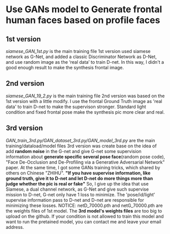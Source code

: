 # Use GANs model to Generate frontal human faces based on profile faces
## 1st version
*siamese_GAN_1st.py* is the main training file
1st version used siamese network as G-Net, and added a classic Discriminator Network as D-Net, and use random image as the ‘real data’ to train D-net. In this way, I didn't a good enough result to make the synthesis frontal image.
## 2nd version
*siamese_GAN_19_2.py* is the main training file
2nd version was based on the 1st version with a little modify. I use the frontal Ground Truth image as 'real data' to train D-net to make the supervison stronger. Standard light condition and fixed frontal pose make the synthesis pic more clear and real.
## 3rd version
*GAN_train_3rd.py/GAN_dataset_3rd.py/GAN_model_3rd.py* are the main training/dataload/model files
3rd version was create base on the idea of add **random noise** in the G-net and give G-net some supervision information about **generate specific several pose face**(random pose code), "Face De-Occlusion and De-Profiling via a Generative Adversarial Network" paper. At the same time, I got some GANs training tricks, which shared by others on Chinese "ZHIHU". 
**"If you have supervise information, like ground truth, give it to D-net and let D-net do more things more than judge whether the pic is real or fake"**
So, I give up the idea that use Siamese, a dual channel network, as G-Net and give such supervise mission to D-net, G-net only have 1 loss to minimize. The 'pose/id/light' supervise information pass to D-net and D-net are responsible for minimizing these losses.
NOTICE: netD_70000.pth and netG_70000.pth are the weights files of 1st model. The **3rd model's weights files** are too big to upload on the github. If your condition is not allowed to train this model and want to run the pretained model, you can contact me and leave your email address.
